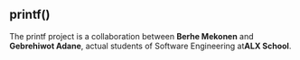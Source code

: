 ## printf()
The printf project is a collaboration between **Berhe Mekonen** and **Gebrehiwot Adane**, actual students of Software Engineering at**ALX School**.
